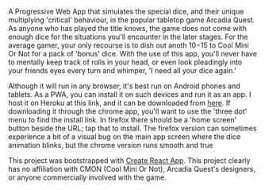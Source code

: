 A Progressive Web App that simulates the special dice, and their unique multiplying 'critical' behaviour, in the popular tabletop game Arcadia Quest. As anyone who has played the title knows, the game does not come with enough dice for the situations you'll encounter in the later stages. For the average gamer, your only recourse is to dish out anoth $10-$15 to Cool Mini Or Not for a pack of 'bonus' dice. With the use of this app, you'll never have to mentally keep track of rolls in your head, or even look pleadingly into your friends eyes every turn and whimper, 'I need all your dice again.' 

Although it will run in any browser, it's best run on Android phones and tablets. As a PWA, you can install it on such devices and run it as an app. I host it on Heroku at this link, and it can be downloaded from [here](https://arcadia-dice.herokuapp.com/). If downloading it through the chrome app, you'll want to use the 'three dot' menu to find the install link. In firefox there should be a 'home screen' button beside the URL; tap that to install. The firefox version can sometimes experience a bit of a visual bug on the main app screen where the dice animation blinks, but the chrome version runs smooth and true 

This project was bootstrapped with [Create React App](https://github.com/facebook/create-react-app).
This project clearly has no affiliation with CMON (Cool Mini Or Not), Arcadia Quest's designers, or anyone commercially involved with the game.
